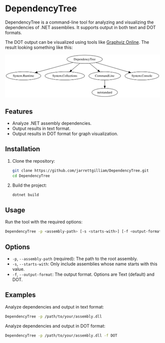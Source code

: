 # DependencyTree

DependencyTree is a command-line tool for analyzing and visualizing the dependencies of .NET assemblies. It supports output in both text and DOT formats.

The DOT output can be visualized using tools like [Graphviz Online](https://dreampuf.github.io/GraphvizOnline/#digraph%20G%20%7B%0A%20%20%22DependencyTree%22%20-%3E%20%22System.Runtime%22%3B%0A%20%20%22DependencyTree%22%20-%3E%20%22System.Collections%22%3B%0A%20%20%22DependencyTree%22%20-%3E%20%22CommandLine%22%3B%0A%20%20%22CommandLine%22%20-%3E%20%22netstandard%22%3B%0A%20%20%22DependencyTree%22%20-%3E%20%22System.Console%22%3B%0A%7D%0A). The result looking something like this:

![DOT Example](dot_example.svg)

## Features

- Analyze .NET assembly dependencies.
- Output results in text format.
- Output results in DOT format for graph visualization.

## Installation

1. Clone the repository:
    ```sh
    git clone https://github.com/jarrettgilliam/DependencyTree.git
    cd DependencyTree
    ```

2. Build the project:
    ```sh
    dotnet build
    ```

## Usage

Run the tool with the required options:

```sh
DependencyTree -p <assembly-path> [-s <starts-with>] [-f <output-format>]
```

## Options
* `-p`, `--assembly-path` (required): The path to the root assembly.
* `-s`, `--starts-with`: Only include assemblies whose name starts with this value.
* `-f`, `--output-format`: The output format. Options are Text (default) and DOT.

## Examples

Analyze dependencies and output in text format:

```sh
DependencyTree -p /path/to/your/assembly.dll
```

Analyze dependencies and output in DOT format:

```sh
DependencyTree -p /path/to/your/assembly.dll -f DOT
```
